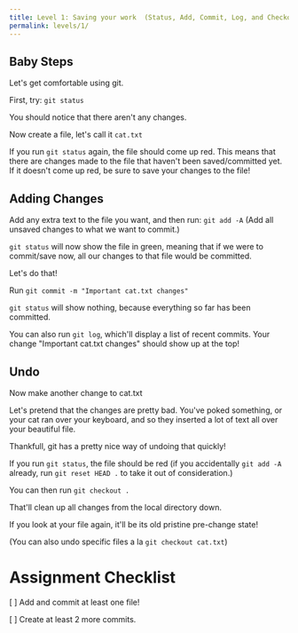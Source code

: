 ```yaml
---
title: Level 1: Saving your work  (Status, Add, Commit, Log, and Checkout)
permalink: levels/1/
---
```


## Baby Steps

Let's get comfortable using git.

First, try:
`git status`

You should notice that there aren't any changes.

Now create a file, let's call it `cat.txt`

If you run `git status` again, the file should come up
red. This means that there are changes made to the file
that haven't been saved/committed yet. If it doesn't
come up red, be sure to save your changes to the file!

## Adding Changes

Add any extra text to the file you want, and then run:
`git add -A` 
(Add all unsaved changes to what we want to commit.)

`git status` will now show the file in green, meaning that
if we were to commit/save now, all our changes to that
file would be committed.

Let's do that!

Run `git commit -m "Important cat.txt changes"`

`git status` will show nothing, because everything so far has been
committed.

You can also run `git log`, which'll display a list of recent commits.
Your change "Important cat.txt changes" should show up at the top!

## Undo

Now make another change to cat.txt

Let's pretend that the changes are pretty bad. You've poked
something, or your cat ran over your keyboard, and so they
inserted a lot of text all over your beautiful file.

Thankfull, git has a pretty nice way of undoing that quickly!

If you run `git status`, the file should be red (if you accidentally
`git add -A` already, run `git reset HEAD .` to take it out of
consideration.)

You can then run
`git checkout .`

That'll clean up all changes from the local directory down.

If you look at your file again, it'll be its old 
pristine pre-change state!

(You can also undo specific files a la
`git checkout cat.txt`)

# Assignment Checklist

 [ ] Add and commit at least one file!
 
 [ ] Create at least 2 more commits.
